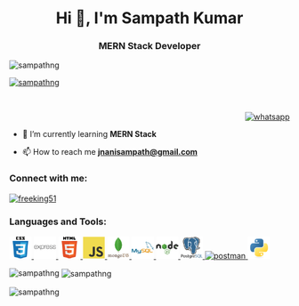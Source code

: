 <h1 align="center">Hi 👋, I'm Sampath Kumar</h1>
<h3 align="center">MERN Stack Developer</h3>

<p align="left"> <img src="https://komarev.com/ghpvc/?username=sampathng&label=Profile%20views&color=0e75b6&style=flat" alt="sampathng" /> </p>

<p align="left"> <a href="https://github.com/ryo-ma/github-profile-trophy"><img src="https://github-profile-trophy.vercel.app/?username=sampathng" alt="sampathng" /></a> </p>

<p align="left"> <a href="https://www.linkedin.com/in/sampath-kumar-732937220/" target="blank"><img src="https://cdn-icons-png.flaticon.com/128/174/174857.png" alt="" /></a> </p>

<p align="right"> <a href="https://api.whatsapp.com/send?phone=+917013229135&text=This%20message%20from%20github%20profile%20view" target="blank"><img src="https://cdn-icons-png.flaticon.com/128/2504/2504957.png" alt="whatsapp"></a> </p>


- 🌱 I’m currently learning **MERN Stack**

- 📫 How to reach me **jnanisampath@gmail.com**

<h3 align="left">Connect with me:</h3>
<p align="left">
<a href="https://twitter.com/freeking51" target="blank"><img align="center" src="https://raw.githubusercontent.com/rahuldkjain/github-profile-readme-generator/master/src/images/icons/Social/twitter.svg" alt="freeking51" height="30" width="40" /></a>
</p>

<h3 align="left">Languages and Tools:</h3>
<p align="left"> <a href="https://www.w3schools.com/css/" target="_blank" rel="noreferrer"> <img src="https://raw.githubusercontent.com/devicons/devicon/master/icons/css3/css3-original-wordmark.svg" alt="css3" width="40" height="40"/> </a> <a href="https://expressjs.com" target="_blank" rel="noreferrer"> <img src="https://raw.githubusercontent.com/devicons/devicon/master/icons/express/express-original-wordmark.svg" alt="express" width="40" height="40"/> </a> <a href="https://www.w3.org/html/" target="_blank" rel="noreferrer"> <img src="https://raw.githubusercontent.com/devicons/devicon/master/icons/html5/html5-original-wordmark.svg" alt="html5" width="40" height="40"/> </a> <a href="https://developer.mozilla.org/en-US/docs/Web/JavaScript" target="_blank" rel="noreferrer"> <img src="https://raw.githubusercontent.com/devicons/devicon/master/icons/javascript/javascript-original.svg" alt="javascript" width="40" height="40"/> </a> <a href="https://www.mongodb.com/" target="_blank" rel="noreferrer"> <img src="https://raw.githubusercontent.com/devicons/devicon/master/icons/mongodb/mongodb-original-wordmark.svg" alt="mongodb" width="40" height="40"/> </a> <a href="https://www.mysql.com/" target="_blank" rel="noreferrer"> <img src="https://raw.githubusercontent.com/devicons/devicon/master/icons/mysql/mysql-original-wordmark.svg" alt="mysql" width="40" height="40"/> </a> <a href="https://nodejs.org" target="_blank" rel="noreferrer"> <img src="https://raw.githubusercontent.com/devicons/devicon/master/icons/nodejs/nodejs-original-wordmark.svg" alt="nodejs" width="40" height="40"/> </a> <a href="https://www.postgresql.org" target="_blank" rel="noreferrer"> <img src="https://raw.githubusercontent.com/devicons/devicon/master/icons/postgresql/postgresql-original-wordmark.svg" alt="postgresql" width="40" height="40"/> </a> <a href="https://postman.com" target="_blank" rel="noreferrer"> <img src="https://www.vectorlogo.zone/logos/getpostman/getpostman-icon.svg" alt="postman" width="40" height="40"/> </a> <a href="https://www.python.org" target="_blank" rel="noreferrer"> <img src="https://raw.githubusercontent.com/devicons/devicon/master/icons/python/python-original.svg" alt="python" width="40" height="40"/> </a> </p>

<p><img align="left" src="https://github-readme-stats.vercel.app/api/top-langs?username=sampathng&show_icons=true&locale=en&layout=compact" alt="sampathng" /></p>

<p>&nbsp;<img align="center" src="https://github-readme-stats.vercel.app/api?username=sampathng&show_icons=true&locale=en" alt="sampathng" /></p>

<p><img align="center" src="https://github-readme-streak-stats.herokuapp.com/?user=sampathng&" alt="sampathng" /></p>
